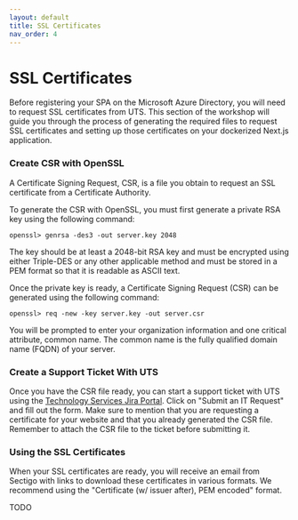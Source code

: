 ```yaml
---
layout: default
title: SSL Certificates
nav_order: 4
---
```


# SSL Certificates

Before registering your SPA on the Microsoft Azure Directory, you will need to request SSL certificates from UTS. This section of the workshop will guide you through the process of generating the required files to request SSL certificates and setting up those certificates on your dockerized Next.js application. 

### Create CSR with OpenSSL

A Certificate Signing Request, CSR, is a file you obtain to request an SSL certificate from a Certificate Authority.

To generate the CSR with OpenSSL, you must first generate a private RSA key using the following command:
```
openssl> genrsa -des3 -out server.key 2048
```

The key should be at least a 2048-bit RSA key and must be encrypted using either Triple-DES or any other applicable method and must be stored in a PEM format so that it is readable as ASCII text.

Once the private key is ready, a Certificate Signing Request (CSR) can be generated using the following command:
```
openssl> req -new -key server.key -out server.csr
```

You will be prompted to enter your organization information and one critical attribute, common name. The common name is the fully qualified domain name (FQDN) of your server.

### Create a Support Ticket With UTS
Once you have the CSR file ready, you can start a support ticket with UTS using the [Technology Services Jira Portal](https://macservicedesk.mcmaster.ca/plugins/servlet/desk/portal/742). Click on "Submit an IT Request" and fill out the form. Make sure to mention that you are requesting a certificate for your website and that you already generated the CSR file. Remember to attach the CSR file to the ticket before submitting it. 

### Using the SSL Certificates
When your SSL certificates are ready, you will receive an email from Sectigo with links to download these certificates in various formats. We recommend using the "Certificate (w/ issuer after), PEM encoded" format. 

TODO
